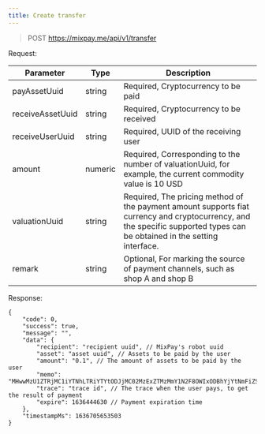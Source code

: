 ```yaml
---
title: Create transfer
---
```


> POST https://mixpay.me/api/v1/transfer

Request:

| Parameter        | Type    | Description                                                  |
| ---------------- | ------- | ------------------------------------------------------------ |
| payAssetUuid     | string  | Required, Cryptocurrency to be paid                          |
| receiveAssetUuid | string  | Required, Cryptocurrency to be received                      |
| receiveUserUuid  | string  | Required, UUID of the receiving user                         |
| amount           | numeric | Required, Corresponding to the number of valuationUuid, for example, the current commodity value is 10 USD |
| valuationUuid    | string  | Required, The pricing method of the payment amount supports fiat currency and cryptocurrency, and the specific supported types can be obtained in the setting interface. |
| remark           | string  | Optional, For marking the source of payment channels, such as shop A and shop B |

Response:

````
{
    "code": 0,
    "success": true,
    "message": "",
    "data": {
        "recipient": "recipient uuid", // MixPay's robot uuid
        "asset": "asset uuid", // Assets to be paid by the user
        "amount": "0.1", // The amount of assets to be paid by the user
        "memo": "MHwwMzU1ZTRjMC1iYTNhLTRiYTYtODJjMC02MzExZTMzMmY1N2F8OWIxODBhYjYtNmFiZS0zZGMwLWExM2YtMDQxNjllYjM0YmZh",
        "trace": "trace id", // The trace when the user pays, to get the result of payment
        "expire": 1636444630 // Payment expiration time
    },
    "timestampMs": 1636705653503
}
````
